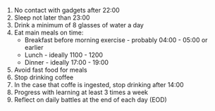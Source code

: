 1. No contact with gadgets after 22:00
2. Sleep not later than 23:00
3. Drink a minimum of 8 glasses of water a day
4. Eat main meals on time:
    - Breakfast before morning exercise - probably 04:00 - 05:00 or earlier
    - Lunch - ideally 1100 - 1200
    - Dinner - ideally 17:00 - 19:00
5. Avoid fast food for meals
6. Stop drinking coffee
7. In the case that coffe is ingested, stop drinking after 14:00
8. Progress with learning at least 3 times a week
9. Reflect on daily battles at the end of each day (EOD)

